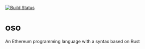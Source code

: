 [![Build Status](https://travis-ci.com/jalextowle/oso.svg?branch=master)](https://travis-ci.com/jalextowle/oso)

# oso
An Ethereum programming language with a syntax based on Rust
